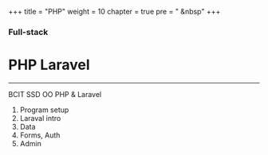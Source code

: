 +++
title = "PHP"
weight = 10
chapter = true
pre = "<i class='fas fa-book-open'></i> &nbsp"
+++

### Full-stack

# **PHP Laravel**

---

BCIT SSD OO PHP & Laravel

1. Program setup
2. Laraval intro
3. Data
4. Forms, Auth
5. Admin
